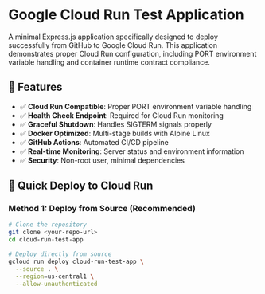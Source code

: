 # Google Cloud Run Test Application

A minimal Express.js application specifically designed to deploy successfully from GitHub to Google Cloud Run. This application demonstrates proper Cloud Run configuration, including PORT environment variable handling and container runtime contract compliance.

## 🎯 Features

- ✅ **Cloud Run Compatible**: Proper PORT environment variable handling
- ✅ **Health Check Endpoint**: Required for Cloud Run monitoring
- ✅ **Graceful Shutdown**: Handles SIGTERM signals properly
- ✅ **Docker Optimized**: Multi-stage builds with Alpine Linux
- ✅ **GitHub Actions**: Automated CI/CD pipeline
- ✅ **Real-time Monitoring**: Server status and environment information
- ✅ **Security**: Non-root user, minimal dependencies

## 🚀 Quick Deploy to Cloud Run

### Method 1: Deploy from Source (Recommended)
```bash
# Clone the repository
git clone <your-repo-url>
cd cloud-run-test-app

# Deploy directly from source
gcloud run deploy cloud-run-test-app \
  --source . \
  --region=us-central1 \
  --allow-unauthenticated
